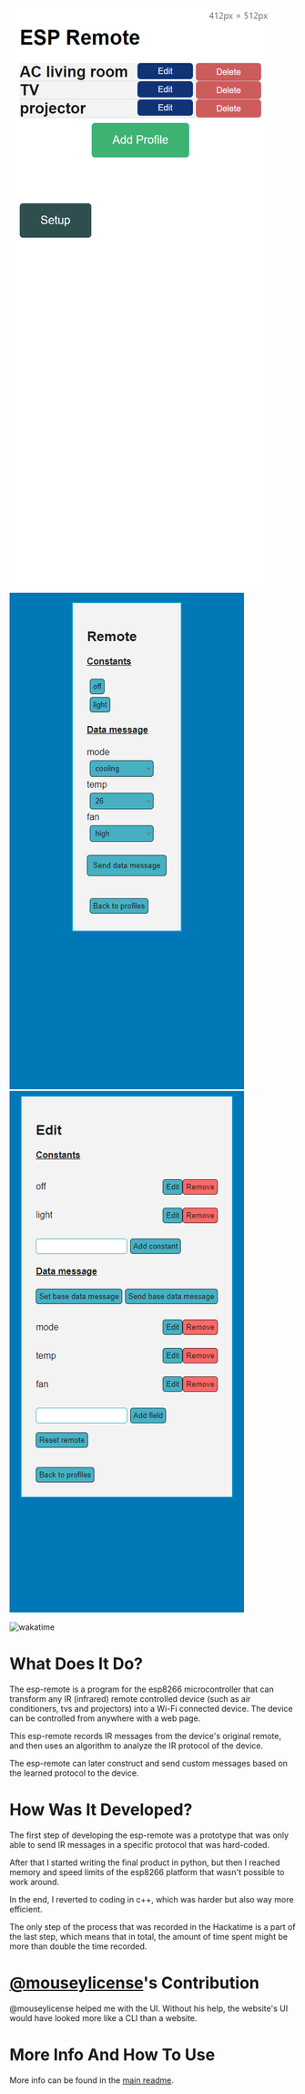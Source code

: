 ![profiles.png](https://raw.githubusercontent.com/orgaPumpkin/esp-remote-project/refs/heads/master/profiles.png)
![remote.png](https://raw.githubusercontent.com/orgaPumpkin/esp-remote-project/refs/heads/master/remote.png)
![edit.png](https://raw.githubusercontent.com/orgaPumpkin/esp-remote-project/refs/heads/master/edit.png)

![wakatime](https://img.shields.io/endpoint?url=https%3A%2F%2Fwaka.hackclub.com%2Fapi%2Fcompat%2Fshields%2Fv1%2FU07QBRYGVHC%2Fall_time%2Fproject%253Aesp-remote)

# What Does It Do?
The esp-remote is a program for the esp8266 microcontroller that can transform any IR (infrared)
remote controlled device (such as air conditioners, tvs and projectors) into a Wi-Fi connected device.
The device can be controlled from anywhere with a web page.

This esp-remote records IR messages from the device's original remote,
and then uses an algorithm to analyze the IR protocol of the device.

The esp-remote can later construct and send custom messages based on the learned protocol to the device.

# How Was It Developed?
The first step of developing the esp-remote was a prototype that was only able to send IR messages in
a specific protocol that was hard-coded.

After that I started writing the final product in python,
but then I reached memory and speed limits of the esp8266 platform that wasn't possible to work around.

In the end, I reverted to coding in c++, which was harder but also way more efficient.

The only step of the process that was recorded in the Hackatime is a part of the last step,
which means that in total, the amount of time spent might be more than double the time recorded.

# [@mouseylicense](https://github.com/mouseylicense)'s Contribution
@mouseylicense helped me with the UI.
Without his help, the website's UI would have looked more like a CLI than a website.

# More Info And How To Use
More info can be found in the [main readme](https://github.com/orgaPumpkin/esp-remote-project/blob/master/readme.md).
